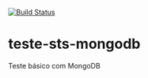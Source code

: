 [![Build Status](https://travis-ci.org/alansvieceli/teste-sts-mongodb.svg?branch=master)](https://travis-ci.org/alansvieceli/teste-sts-mongodb)
# teste-sts-mongodb
Teste básico com MongoDB
